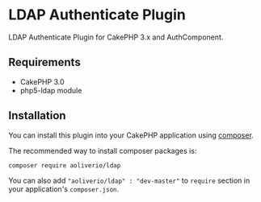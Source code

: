 # LDAP Authenticate Plugin
LDAP Authenticate Plugin for CakePHP 3.x and AuthComponent.

## Requirements
* CakePHP 3.0
* php5-ldap module


## Installation

You can install this plugin into your CakePHP application using [composer](http://getcomposer.org).

The recommended way to install composer packages is:

```
composer require aoliverio/ldap
```

You can also add `"aoliverio/ldap" : "dev-master"` to `require` section in your application's `composer.json`.